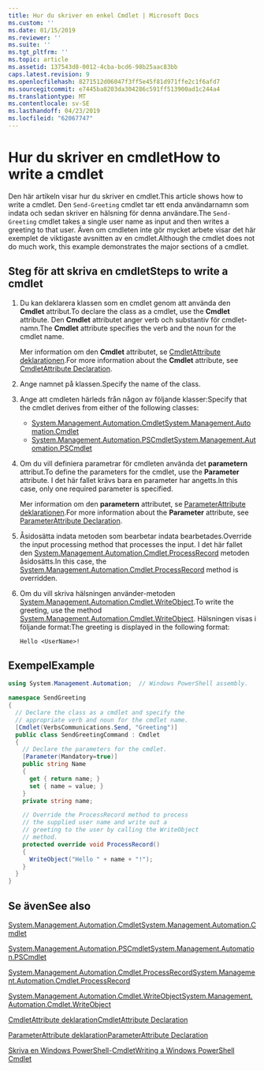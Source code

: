 ```yaml
---
title: Hur du skriver en enkel Cmdlet | Microsoft Docs
ms.custom: ''
ms.date: 01/15/2019
ms.reviewer: ''
ms.suite: ''
ms.tgt_pltfrm: ''
ms.topic: article
ms.assetid: 137543d8-0012-4cba-bcd6-98b25aac83bb
caps.latest.revision: 9
ms.openlocfilehash: 8271512d06047f3ff5e45f81d971ffe2c1f6afd7
ms.sourcegitcommit: e7445ba8203da304286c591ff513900ad1c244a4
ms.translationtype: MT
ms.contentlocale: sv-SE
ms.lasthandoff: 04/23/2019
ms.locfileid: "62067747"
---
```

# <a name="how-to-write-a-cmdlet"></a><span data-ttu-id="d284d-102">Hur du skriver en cmdlet</span><span class="sxs-lookup"><span data-stu-id="d284d-102">How to write a cmdlet</span></span>

<span data-ttu-id="d284d-103">Den här artikeln visar hur du skriver en cmdlet.</span><span class="sxs-lookup"><span data-stu-id="d284d-103">This article shows how to write a cmdlet.</span></span> <span data-ttu-id="d284d-104">Den `Send-Greeting` cmdlet tar ett enda användarnamn som indata och sedan skriver en hälsning för denna användare.</span><span class="sxs-lookup"><span data-stu-id="d284d-104">The `Send-Greeting` cmdlet takes a single user name as input and then writes a greeting to that user.</span></span> <span data-ttu-id="d284d-105">Även om cmdleten inte gör mycket arbete visar det här exemplet de viktigaste avsnitten av en cmdlet.</span><span class="sxs-lookup"><span data-stu-id="d284d-105">Although the cmdlet does not do much work, this example demonstrates the major sections of a cmdlet.</span></span>

## <a name="steps-to-write-a-cmdlet"></a><span data-ttu-id="d284d-106">Steg för att skriva en cmdlet</span><span class="sxs-lookup"><span data-stu-id="d284d-106">Steps to write a cmdlet</span></span>

1. <span data-ttu-id="d284d-107">Du kan deklarera klassen som en cmdlet genom att använda den **Cmdlet** attribut.</span><span class="sxs-lookup"><span data-stu-id="d284d-107">To declare the class as a cmdlet, use the **Cmdlet** attribute.</span></span> <span data-ttu-id="d284d-108">Den **Cmdlet** attributet anger verb och substantiv för cmdlet-namn.</span><span class="sxs-lookup"><span data-stu-id="d284d-108">The **Cmdlet** attribute specifies the verb and the noun for the cmdlet name.</span></span>

   <span data-ttu-id="d284d-109">Mer information om den **Cmdlet** attributet, se [CmdletAttribute deklarationen](cmdlet-attribute-declaration.md).</span><span class="sxs-lookup"><span data-stu-id="d284d-109">For more information about the **Cmdlet** attribute, see [CmdletAttribute Declaration](cmdlet-attribute-declaration.md).</span></span>

2. <span data-ttu-id="d284d-110">Ange namnet på klassen.</span><span class="sxs-lookup"><span data-stu-id="d284d-110">Specify the name of the class.</span></span>

3. <span data-ttu-id="d284d-111">Ange att cmdleten härleds från någon av följande klasser:</span><span class="sxs-lookup"><span data-stu-id="d284d-111">Specify that the cmdlet derives from either of the following classes:</span></span>

   * [<span data-ttu-id="d284d-112">System.Management.Automation.Cmdlet</span><span class="sxs-lookup"><span data-stu-id="d284d-112">System.Management.Automation.Cmdlet</span></span>](/dotnet/api/System.Management.Automation.Cmdlet)
   * [<span data-ttu-id="d284d-113">System.Management.Automation.PSCmdlet</span><span class="sxs-lookup"><span data-stu-id="d284d-113">System.Management.Automation.PSCmdlet</span></span>](/dotnet/api/System.Management.Automation.PSCmdlet)

4. <span data-ttu-id="d284d-114">Om du vill definiera parametrar för cmdleten använda det **parametern** attribut.</span><span class="sxs-lookup"><span data-stu-id="d284d-114">To define the parameters for the cmdlet, use the **Parameter** attribute.</span></span> <span data-ttu-id="d284d-115">I det här fallet krävs bara en parameter har angetts.</span><span class="sxs-lookup"><span data-stu-id="d284d-115">In this case, only one required parameter is specified.</span></span>

   <span data-ttu-id="d284d-116">Mer information om den **parametern** attributet, se [ParameterAttribute deklarationen](parameter-attribute-declaration.md).</span><span class="sxs-lookup"><span data-stu-id="d284d-116">For more information about the **Parameter** attribute, see [ParameterAttribute Declaration](parameter-attribute-declaration.md).</span></span>

5. <span data-ttu-id="d284d-117">Åsidosätta indata metoden som bearbetar indata bearbetades.</span><span class="sxs-lookup"><span data-stu-id="d284d-117">Override the input processing method that processes the input.</span></span> <span data-ttu-id="d284d-118">I det här fallet den [System.Management.Automation.Cmdlet.ProcessRecord](/dotnet/api/System.Management.Automation.Cmdlet.ProcessRecord) metoden åsidosätts.</span><span class="sxs-lookup"><span data-stu-id="d284d-118">In this case, the [System.Management.Automation.Cmdlet.ProcessRecord](/dotnet/api/System.Management.Automation.Cmdlet.ProcessRecord) method is overridden.</span></span>

6. <span data-ttu-id="d284d-119">Om du vill skriva hälsningen använder-metoden [System.Management.Automation.Cmdlet.WriteObject](/dotnet/api/System.Management.Automation.Cmdlet.WriteObject).</span><span class="sxs-lookup"><span data-stu-id="d284d-119">To write the greeting, use the method [System.Management.Automation.Cmdlet.WriteObject](/dotnet/api/System.Management.Automation.Cmdlet.WriteObject).</span></span>
   <span data-ttu-id="d284d-120">Hälsningen visas i följande format:</span><span class="sxs-lookup"><span data-stu-id="d284d-120">The greeting is displayed in the following format:</span></span>

   ```Output
   Hello <UserName>!
   ```

## <a name="example"></a><span data-ttu-id="d284d-121">Exempel</span><span class="sxs-lookup"><span data-stu-id="d284d-121">Example</span></span>

```csharp
using System.Management.Automation;  // Windows PowerShell assembly.

namespace SendGreeting
{
  // Declare the class as a cmdlet and specify the
  // appropriate verb and noun for the cmdlet name.
  [Cmdlet(VerbsCommunications.Send, "Greeting")]
  public class SendGreetingCommand : Cmdlet
  {
    // Declare the parameters for the cmdlet.
    [Parameter(Mandatory=true)]
    public string Name
    {
      get { return name; }
      set { name = value; }
    }
    private string name;

    // Override the ProcessRecord method to process
    // the supplied user name and write out a
    // greeting to the user by calling the WriteObject
    // method.
    protected override void ProcessRecord()
    {
      WriteObject("Hello " + name + "!");
    }
  }
}
```

## <a name="see-also"></a><span data-ttu-id="d284d-122">Se även</span><span class="sxs-lookup"><span data-stu-id="d284d-122">See also</span></span>

[<span data-ttu-id="d284d-123">System.Management.Automation.Cmdlet</span><span class="sxs-lookup"><span data-stu-id="d284d-123">System.Management.Automation.Cmdlet</span></span>](/dotnet/api/System.Management.Automation.Cmdlet)

[<span data-ttu-id="d284d-124">System.Management.Automation.PSCmdlet</span><span class="sxs-lookup"><span data-stu-id="d284d-124">System.Management.Automation.PSCmdlet</span></span>](/dotnet/api/System.Management.Automation.PSCmdlet)

[<span data-ttu-id="d284d-125">System.Management.Automation.Cmdlet.ProcessRecord</span><span class="sxs-lookup"><span data-stu-id="d284d-125">System.Management.Automation.Cmdlet.ProcessRecord</span></span>](/dotnet/api/System.Management.Automation.Cmdlet.ProcessRecord)

[<span data-ttu-id="d284d-126">System.Management.Automation.Cmdlet.WriteObject</span><span class="sxs-lookup"><span data-stu-id="d284d-126">System.Management.Automation.Cmdlet.WriteObject</span></span>](/dotnet/api/System.Management.Automation.Cmdlet.WriteObject)

[<span data-ttu-id="d284d-127">CmdletAttribute deklaration</span><span class="sxs-lookup"><span data-stu-id="d284d-127">CmdletAttribute Declaration</span></span>](cmdlet-attribute-declaration.md)

[<span data-ttu-id="d284d-128">ParameterAttribute deklaration</span><span class="sxs-lookup"><span data-stu-id="d284d-128">ParameterAttribute Declaration</span></span>](parameter-attribute-declaration.md)

[<span data-ttu-id="d284d-129">Skriva en Windows PowerShell-Cmdlet</span><span class="sxs-lookup"><span data-stu-id="d284d-129">Writing a Windows PowerShell Cmdlet</span></span>](writing-a-windows-powershell-cmdlet.md)